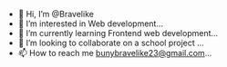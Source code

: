 - 👋 Hi, I’m @Bravelike
- 👀 I’m interested in Web development...
- 🌱 I’m currently learning Frontend web development...
- 💞️ I’m looking to collaborate on a school project ...
- 📫 How to reach me bunybravelike23@gmail.com...

<!---
Bravelike/Bravelike is a ✨ special ✨ repository because its `README.md` (this file) appears on your GitHub profile.
You can click the Preview link to take a look at your changes.
--->

